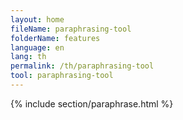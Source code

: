 ```yaml
---
layout: home
fileName: paraphrasing-tool
folderName: features
language: en
lang: th
permalink: /th/paraphrasing-tool
tool: paraphrasing-tool
---
```

{% include section/paraphrase.html %}
